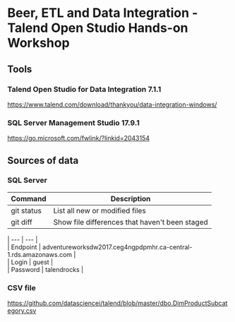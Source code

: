 # Beer, ETL and Data Integration - Talend Open Studio Hands-on Workshop

## Tools

### Talend Open Studio for Data Integration 7.1.1
https://www.talend.com/download/thankyou/data-integration-windows/

### SQL Server Management Studio 17.9.1
https://go.microsoft.com/fwlink/?linkid=2043154

## Sources of data

### SQL Server

| Command | Description |
| --- | --- |
| git status | List all new or modified files |
| git diff | Show file differences that haven't been staged |

| --- | --- |  
| Endpoint | adventureworksdw2017.ceg4ngpdpmhr.ca-central-1.rds.amazonaws.com |  
| Login | guest |  
| Password | talendrocks |  

### CSV file

https://github.com/datasciencei/talend/blob/master/dbo.DimProductSubcategory.csv

